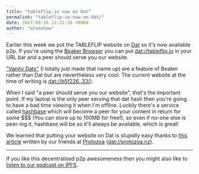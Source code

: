 ```yaml
---
title: "tableflip.io now on Dat"
permalink: "tableflip-io-now-on-dat/"
date: 2017-09-26 12:21:28 +0000
author: "alanshaw"
---
```

Earlier this week we put the TABLEFLIP website on [Dat](https://datproject.org/) so it's now available p2p. If you're using the [Beaker Browser](https://beakerbrowser.com/) you can put [dat://tableflip.io](dat://tableflip.io) in your URL bar and a peer should serve you our website.

["Vanity Dats"](https://github.com/beakerbrowser/beaker/wiki/Authenticated-Dat-URLs-and-HTTPS-to-Dat-Discovery) (I totally just made that name up) are a feature of Beaker rather than Dat but are nevertheless very cool. The current website at the time of writing is [dat://b5f226..33/](dat://b5f2265cca5d5f1c7a2fcec32e8310e8ac41151c9f026afba26cd82f02cdba33/)).

When I said "a peer should serve you our website", that's the important point. If my laptop is the only peer serving that dat hash then you're going to have a bad time viewing it when I'm offline. Luckily there's a service called [hashbase](https://hashbase.io/) which will become a peer for your content in return for some $$$ (You can store up to 100MB for free!), so even if no-one else is peer-ing it, hashbase will be so it'll always be available, which is great!

We learned that putting your website on Dat is stupidly easy thanks to [this article](https://handbook.protozoa.nz/experiments/p2p_github_pages.html) written by our friends at [Protozoa](https://protozoa.nz/) ([dat://protozoa.nz](dat://protozoa.nz)).

---

If you like this decentralised p2p awesomeness then you might also like to [listen to our podcast on IPFS](https://blog.tableflip.io/ipfs/).
